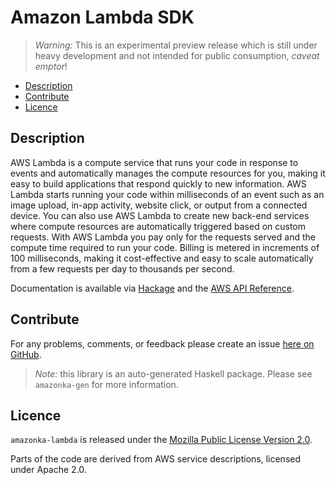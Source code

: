# Amazon Lambda SDK

> _Warning:_ This is an experimental preview release which is still under heavy development and not intended for public consumption, _caveat emptor_!

* [Description](#description)
* [Contribute](#contribute)
* [Licence](#licence)

## Description

AWS Lambda is a compute service that runs your code in response to events and
automatically manages the compute resources for you, making it easy to build
applications that respond quickly to new information. AWS Lambda starts
running your code within milliseconds of an event such as an image upload,
in-app activity, website click, or output from a connected device. You can
also use AWS Lambda to create new back-end services where compute resources
are automatically triggered based on custom requests. With AWS Lambda you pay
only for the requests served and the compute time required to run your code.
Billing is metered in increments of 100 milliseconds, making it
cost-effective and easy to scale automatically from a few requests per day to
thousands per second.

Documentation is available via [Hackage](http://hackage.haskell.org/package/amazonka-lambda)
and the [AWS API Reference](http://docs.aws.amazon.com/lambda/latest/dg/API_Reference.html).


## Contribute

For any problems, comments, or feedback please create an issue [here on GitHub](https://github.com/brendanhay/amazonka/issues).

> _Note:_ this library is an auto-generated Haskell package. Please see `amazonka-gen` for more information.


## Licence

`amazonka-lambda` is released under the [Mozilla Public License Version 2.0](http://www.mozilla.org/MPL/).

Parts of the code are derived from AWS service descriptions, licensed under Apache 2.0.
